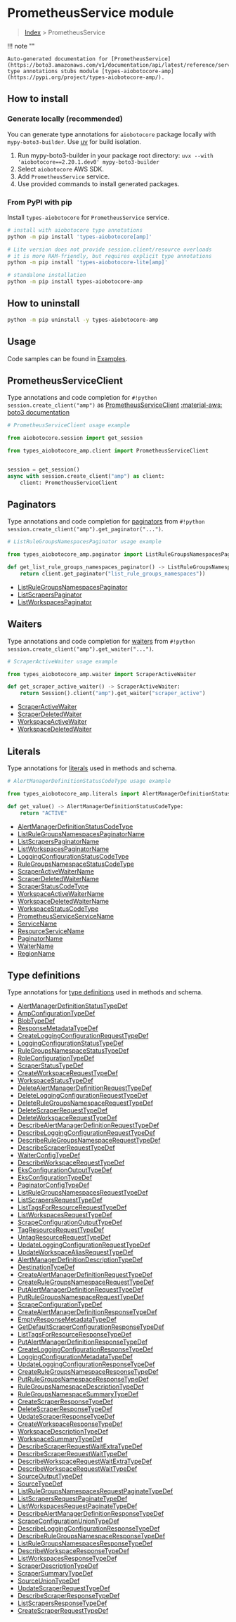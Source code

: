 # PrometheusService module

> [Index](../README.md) > PrometheusService


!!! note ""

    Auto-generated documentation for [PrometheusService](https://boto3.amazonaws.com/v1/documentation/api/latest/reference/services/amp.html#prometheusservice)
    type annotations stubs module [types-aiobotocore-amp](https://pypi.org/project/types-aiobotocore-amp/).

## How to install

### Generate locally (recommended)

You can generate type annotations for `aiobotocore` package locally with `mypy-boto3-builder`.
Use [uv](https://docs.astral.sh/uv/getting-started/installation/) for build isolation.

1. Run mypy-boto3-builder in your package root directory: `uvx --with 'aiobotocore==2.20.1.dev0' mypy-boto3-builder`
1. Select `aiobotocore` AWS SDK.
1. Add `PrometheusService` service.
1. Use provided commands to install generated packages.



### From PyPI with pip

Install `types-aiobotocore` for `PrometheusService` service.

```bash
# install with aiobotocore type annotations
python -m pip install 'types-aiobotocore[amp]'

# Lite version does not provide session.client/resource overloads
# it is more RAM-friendly, but requires explicit type annotations
python -m pip install 'types-aiobotocore-lite[amp]'

# standalone installation
python -m pip install types-aiobotocore-amp
```



## How to uninstall

```bash
python -m pip uninstall -y types-aiobotocore-amp
```

## Usage

Code samples can be found in [Examples](./usage.md).

## PrometheusServiceClient

Type annotations and code completion for  `#!python session.create_client("amp")` as [PrometheusServiceClient](./client.md)
[:material-aws: boto3 documentation](https://boto3.amazonaws.com/v1/documentation/api/latest/reference/services/amp.html#PrometheusService.Client)

```python
# PrometheusServiceClient usage example

from aiobotocore.session import get_session

from types_aiobotocore_amp.client import PrometheusServiceClient


session = get_session()
async with session.create_client("amp") as client:
    client: PrometheusServiceClient
```


## Paginators

Type annotations and code completion for
[paginators](./paginators.md)
from `#!python session.create_client("amp").get_paginator("...")`.

```python
# ListRuleGroupsNamespacesPaginator usage example

from types_aiobotocore_amp.paginator import ListRuleGroupsNamespacesPaginator

def get_list_rule_groups_namespaces_paginator() -> ListRuleGroupsNamespacesPaginator:
    return client.get_paginator("list_rule_groups_namespaces"))
```

- [ListRuleGroupsNamespacesPaginator](./paginators.md#listrulegroupsnamespacespaginator)
- [ListScrapersPaginator](./paginators.md#listscraperspaginator)
- [ListWorkspacesPaginator](./paginators.md#listworkspacespaginator)




## Waiters

Type annotations and code completion for
[waiters](./waiters.md)
from `#!python session.create_client("amp").get_waiter("...")`.

```python
# ScraperActiveWaiter usage example

from types_aiobotocore_amp.waiter import ScraperActiveWaiter

def get_scraper_active_waiter() -> ScraperActiveWaiter:
    return Session().client("amp").get_waiter("scraper_active")
```

- [ScraperActiveWaiter](./waiters.md#scraperactivewaiter)
- [ScraperDeletedWaiter](./waiters.md#scraperdeletedwaiter)
- [WorkspaceActiveWaiter](./waiters.md#workspaceactivewaiter)
- [WorkspaceDeletedWaiter](./waiters.md#workspacedeletedwaiter)






## Literals

Type annotations for [literals](./literals.md) used in methods and schema.

```python
# AlertManagerDefinitionStatusCodeType usage example

from types_aiobotocore_amp.literals import AlertManagerDefinitionStatusCodeType

def get_value() -> AlertManagerDefinitionStatusCodeType:
    return "ACTIVE"
```

- [AlertManagerDefinitionStatusCodeType](./literals.md#alertmanagerdefinitionstatuscodetype)
- [ListRuleGroupsNamespacesPaginatorName](./literals.md#listrulegroupsnamespacespaginatorname)
- [ListScrapersPaginatorName](./literals.md#listscraperspaginatorname)
- [ListWorkspacesPaginatorName](./literals.md#listworkspacespaginatorname)
- [LoggingConfigurationStatusCodeType](./literals.md#loggingconfigurationstatuscodetype)
- [RuleGroupsNamespaceStatusCodeType](./literals.md#rulegroupsnamespacestatuscodetype)
- [ScraperActiveWaiterName](./literals.md#scraperactivewaitername)
- [ScraperDeletedWaiterName](./literals.md#scraperdeletedwaitername)
- [ScraperStatusCodeType](./literals.md#scraperstatuscodetype)
- [WorkspaceActiveWaiterName](./literals.md#workspaceactivewaitername)
- [WorkspaceDeletedWaiterName](./literals.md#workspacedeletedwaitername)
- [WorkspaceStatusCodeType](./literals.md#workspacestatuscodetype)
- [PrometheusServiceServiceName](./literals.md#prometheusserviceservicename)
- [ServiceName](./literals.md#servicename)
- [ResourceServiceName](./literals.md#resourceservicename)
- [PaginatorName](./literals.md#paginatorname)
- [WaiterName](./literals.md#waitername)
- [RegionName](./literals.md#regionname)




## Type definitions

Type annotations for [type definitions](./type_defs.md) used in methods and schema.

- [AlertManagerDefinitionStatusTypeDef](./type_defs.md#alertmanagerdefinitionstatustypedef)
- [AmpConfigurationTypeDef](./type_defs.md#ampconfigurationtypedef)
- [BlobTypeDef](./type_defs.md#blobtypedef)
- [ResponseMetadataTypeDef](./type_defs.md#responsemetadatatypedef)
- [CreateLoggingConfigurationRequestTypeDef](./type_defs.md#createloggingconfigurationrequesttypedef)
- [LoggingConfigurationStatusTypeDef](./type_defs.md#loggingconfigurationstatustypedef)
- [RuleGroupsNamespaceStatusTypeDef](./type_defs.md#rulegroupsnamespacestatustypedef)
- [RoleConfigurationTypeDef](./type_defs.md#roleconfigurationtypedef)
- [ScraperStatusTypeDef](./type_defs.md#scraperstatustypedef)
- [CreateWorkspaceRequestTypeDef](./type_defs.md#createworkspacerequesttypedef)
- [WorkspaceStatusTypeDef](./type_defs.md#workspacestatustypedef)
- [DeleteAlertManagerDefinitionRequestTypeDef](./type_defs.md#deletealertmanagerdefinitionrequesttypedef)
- [DeleteLoggingConfigurationRequestTypeDef](./type_defs.md#deleteloggingconfigurationrequesttypedef)
- [DeleteRuleGroupsNamespaceRequestTypeDef](./type_defs.md#deleterulegroupsnamespacerequesttypedef)
- [DeleteScraperRequestTypeDef](./type_defs.md#deletescraperrequesttypedef)
- [DeleteWorkspaceRequestTypeDef](./type_defs.md#deleteworkspacerequesttypedef)
- [DescribeAlertManagerDefinitionRequestTypeDef](./type_defs.md#describealertmanagerdefinitionrequesttypedef)
- [DescribeLoggingConfigurationRequestTypeDef](./type_defs.md#describeloggingconfigurationrequesttypedef)
- [DescribeRuleGroupsNamespaceRequestTypeDef](./type_defs.md#describerulegroupsnamespacerequesttypedef)
- [DescribeScraperRequestTypeDef](./type_defs.md#describescraperrequesttypedef)
- [WaiterConfigTypeDef](./type_defs.md#waiterconfigtypedef)
- [DescribeWorkspaceRequestTypeDef](./type_defs.md#describeworkspacerequesttypedef)
- [EksConfigurationOutputTypeDef](./type_defs.md#eksconfigurationoutputtypedef)
- [EksConfigurationTypeDef](./type_defs.md#eksconfigurationtypedef)
- [PaginatorConfigTypeDef](./type_defs.md#paginatorconfigtypedef)
- [ListRuleGroupsNamespacesRequestTypeDef](./type_defs.md#listrulegroupsnamespacesrequesttypedef)
- [ListScrapersRequestTypeDef](./type_defs.md#listscrapersrequesttypedef)
- [ListTagsForResourceRequestTypeDef](./type_defs.md#listtagsforresourcerequesttypedef)
- [ListWorkspacesRequestTypeDef](./type_defs.md#listworkspacesrequesttypedef)
- [ScrapeConfigurationOutputTypeDef](./type_defs.md#scrapeconfigurationoutputtypedef)
- [TagResourceRequestTypeDef](./type_defs.md#tagresourcerequesttypedef)
- [UntagResourceRequestTypeDef](./type_defs.md#untagresourcerequesttypedef)
- [UpdateLoggingConfigurationRequestTypeDef](./type_defs.md#updateloggingconfigurationrequesttypedef)
- [UpdateWorkspaceAliasRequestTypeDef](./type_defs.md#updateworkspacealiasrequesttypedef)
- [AlertManagerDefinitionDescriptionTypeDef](./type_defs.md#alertmanagerdefinitiondescriptiontypedef)
- [DestinationTypeDef](./type_defs.md#destinationtypedef)
- [CreateAlertManagerDefinitionRequestTypeDef](./type_defs.md#createalertmanagerdefinitionrequesttypedef)
- [CreateRuleGroupsNamespaceRequestTypeDef](./type_defs.md#createrulegroupsnamespacerequesttypedef)
- [PutAlertManagerDefinitionRequestTypeDef](./type_defs.md#putalertmanagerdefinitionrequesttypedef)
- [PutRuleGroupsNamespaceRequestTypeDef](./type_defs.md#putrulegroupsnamespacerequesttypedef)
- [ScrapeConfigurationTypeDef](./type_defs.md#scrapeconfigurationtypedef)
- [CreateAlertManagerDefinitionResponseTypeDef](./type_defs.md#createalertmanagerdefinitionresponsetypedef)
- [EmptyResponseMetadataTypeDef](./type_defs.md#emptyresponsemetadatatypedef)
- [GetDefaultScraperConfigurationResponseTypeDef](./type_defs.md#getdefaultscraperconfigurationresponsetypedef)
- [ListTagsForResourceResponseTypeDef](./type_defs.md#listtagsforresourceresponsetypedef)
- [PutAlertManagerDefinitionResponseTypeDef](./type_defs.md#putalertmanagerdefinitionresponsetypedef)
- [CreateLoggingConfigurationResponseTypeDef](./type_defs.md#createloggingconfigurationresponsetypedef)
- [LoggingConfigurationMetadataTypeDef](./type_defs.md#loggingconfigurationmetadatatypedef)
- [UpdateLoggingConfigurationResponseTypeDef](./type_defs.md#updateloggingconfigurationresponsetypedef)
- [CreateRuleGroupsNamespaceResponseTypeDef](./type_defs.md#createrulegroupsnamespaceresponsetypedef)
- [PutRuleGroupsNamespaceResponseTypeDef](./type_defs.md#putrulegroupsnamespaceresponsetypedef)
- [RuleGroupsNamespaceDescriptionTypeDef](./type_defs.md#rulegroupsnamespacedescriptiontypedef)
- [RuleGroupsNamespaceSummaryTypeDef](./type_defs.md#rulegroupsnamespacesummarytypedef)
- [CreateScraperResponseTypeDef](./type_defs.md#createscraperresponsetypedef)
- [DeleteScraperResponseTypeDef](./type_defs.md#deletescraperresponsetypedef)
- [UpdateScraperResponseTypeDef](./type_defs.md#updatescraperresponsetypedef)
- [CreateWorkspaceResponseTypeDef](./type_defs.md#createworkspaceresponsetypedef)
- [WorkspaceDescriptionTypeDef](./type_defs.md#workspacedescriptiontypedef)
- [WorkspaceSummaryTypeDef](./type_defs.md#workspacesummarytypedef)
- [DescribeScraperRequestWaitExtraTypeDef](./type_defs.md#describescraperrequestwaitextratypedef)
- [DescribeScraperRequestWaitTypeDef](./type_defs.md#describescraperrequestwaittypedef)
- [DescribeWorkspaceRequestWaitExtraTypeDef](./type_defs.md#describeworkspacerequestwaitextratypedef)
- [DescribeWorkspaceRequestWaitTypeDef](./type_defs.md#describeworkspacerequestwaittypedef)
- [SourceOutputTypeDef](./type_defs.md#sourceoutputtypedef)
- [SourceTypeDef](./type_defs.md#sourcetypedef)
- [ListRuleGroupsNamespacesRequestPaginateTypeDef](./type_defs.md#listrulegroupsnamespacesrequestpaginatetypedef)
- [ListScrapersRequestPaginateTypeDef](./type_defs.md#listscrapersrequestpaginatetypedef)
- [ListWorkspacesRequestPaginateTypeDef](./type_defs.md#listworkspacesrequestpaginatetypedef)
- [DescribeAlertManagerDefinitionResponseTypeDef](./type_defs.md#describealertmanagerdefinitionresponsetypedef)
- [ScrapeConfigurationUnionTypeDef](./type_defs.md#scrapeconfigurationuniontypedef)
- [DescribeLoggingConfigurationResponseTypeDef](./type_defs.md#describeloggingconfigurationresponsetypedef)
- [DescribeRuleGroupsNamespaceResponseTypeDef](./type_defs.md#describerulegroupsnamespaceresponsetypedef)
- [ListRuleGroupsNamespacesResponseTypeDef](./type_defs.md#listrulegroupsnamespacesresponsetypedef)
- [DescribeWorkspaceResponseTypeDef](./type_defs.md#describeworkspaceresponsetypedef)
- [ListWorkspacesResponseTypeDef](./type_defs.md#listworkspacesresponsetypedef)
- [ScraperDescriptionTypeDef](./type_defs.md#scraperdescriptiontypedef)
- [ScraperSummaryTypeDef](./type_defs.md#scrapersummarytypedef)
- [SourceUnionTypeDef](./type_defs.md#sourceuniontypedef)
- [UpdateScraperRequestTypeDef](./type_defs.md#updatescraperrequesttypedef)
- [DescribeScraperResponseTypeDef](./type_defs.md#describescraperresponsetypedef)
- [ListScrapersResponseTypeDef](./type_defs.md#listscrapersresponsetypedef)
- [CreateScraperRequestTypeDef](./type_defs.md#createscraperrequesttypedef)

